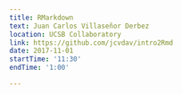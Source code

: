 ```yaml
---
title: RMarkdown
text: Juan Carlos Villaseñor Derbez
location: UCSB Collaboratory
link: https://github.com/jcvdav/intro2Rmd
date: 2017-11-01
startTime: '11:30'
endTime: '1:00'

---
```

